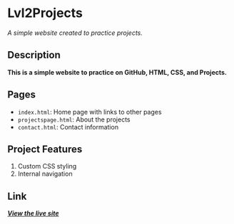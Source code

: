# Lvl2Projects

*A simple website created to practice projects.*

## Description

**This is a simple website to practice on GitHub, HTML, CSS, and Projects.**

## Pages

- `index.html`: Home page with links to other pages
- `projectspage.html`: About the projects
- `contact.html`: Contact information

## Project Features

1. Custom CSS styling
2. Internal navigation

## Link

***[View the live site](https://iitroublesii.github.io/Lvl2Projects/)***
